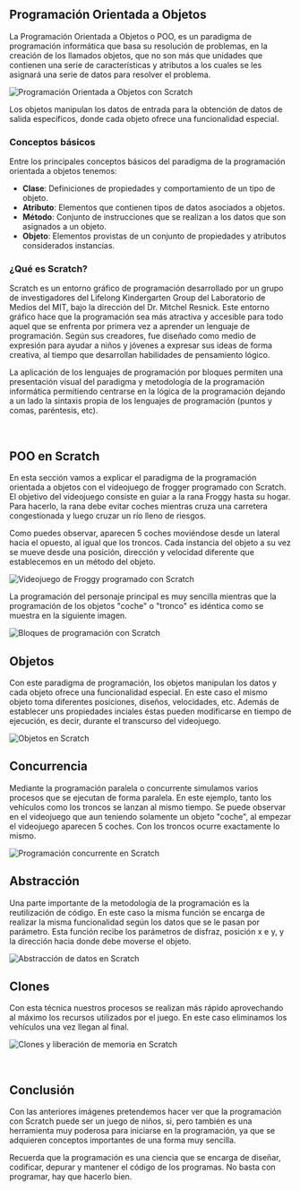 ## Programación Orientada a Objetos

La Programación Orientada a Objetos o POO, es un paradigma de programación informática que basa su resolución de problemas, en la creación de los llamados objetos, que no son más que unidades que contienen una serie de características y atributos a los cuales se les asignará una serie de datos para resolver el problema.

![](img/frogger.gif "Programación Orientada a Objetos con Scratch")

Los objetos manipulan los datos de entrada para la obtención de datos de salida específicos, donde cada objeto ofrece una funcionalidad especial.

### Conceptos básicos

Entre los principales conceptos básicos del paradigma de la programación orientada a objetos tenemos:

- **Clase**: Definiciones de propiedades y comportamiento de un tipo de objeto.
- **Atributo**: Elementos que contienen tipos de datos asociados a objetos.
- **Método**: Conjunto de instrucciones que se realizan a los datos que son asignados a un objeto.
- **Objeto**: Elementos provistas de un conjunto de propiedades y atributos considerados instancias.

### ¿Qué es Scratch?

Scratch es un entorno gráfico de programación desarrollado por un grupo de investigadores del Lifelong Kindergarten Group del Laboratorio de Medios del MIT, bajo la dirección del Dr. Mitchel Resnick. Este entorno gráfico hace que la programación sea más atractiva y accesible para todo aquel que se enfrenta por primera vez a aprender un lenguaje de programación. Según sus creadores, fue diseñado como medio de expresión para ayudar a niños y jóvenes a expresar sus ideas de forma creativa, al tiempo que desarrollan habilidades de pensamiento lógico.

La aplicación de los lenguajes de programación por bloques permiten una presentación visual del paradigma y metodología de la programación informática permitiendo centrarse en la lógica de la programación dejando a un lado la sintaxis propia de los lenguajes de programación (puntos y comas, paréntesis, etc).



<br />



## POO en Scratch

En esta sección vamos a explicar el paradigma de la programación orientada a objetos con el videojuego de frogger programado con Scratch. El objetivo del videojuego consiste en guiar a la rana Froggy hasta su hogar. Para hacerlo, la rana debe evitar coches mientras cruza una carretera congestionada y luego cruzar un río lleno de riesgos.

Como puedes observar, aparecen 5 coches moviéndose desde un lateral hacia el opuesto, al igual que los troncos. Cada instancia del objeto a su vez se mueve desde una posición, dirección y velocidad diferente que establecemos en un método del objeto.

![](img/1.jpg "Videojuego de Froggy programado con Scratch")

La programación del personaje principal es muy sencilla mientras que la programación de los objetos "coche" o "tronco" es idéntica como se muestra en la siguiente imagen.

![](img/poo.jpg "Bloques de programación con Scratch")

## Objetos

Con este paradigma de programación, los objetos manipulan los datos y cada objeto ofrece una funcionalidad especial. En este caso el mismo objeto toma diferentes posiciones, diseños, velocidades, etc. Además de establecer uns propiedades inciales éstas pueden modificarse en tiempo de ejecución, es decir, durante el transcurso del videojuego.

![](img/poo-objetos.jpg "Objetos en Scratch")

## Concurrencia

Mediante la programación paralela o concurrente simulamos varios procesos que se ejecutan de forma paralela. En este ejemplo, tanto los vehículos como los troncos se lanzan al mismo tiempo. Se puede observar en el videojuego que aun teniendo solamente un objeto "coche", al empezar el videojuego aparecen 5 coches. Con los troncos ocurre exactamente lo mismo.

![](img/poo-concurrencia.jpg "Programación concurrente en Scratch")

## Abstracción

Una parte importante de la metodología de la programación es la reutilización de código. En este caso la misma función se encarga de realizar la misma funcionalidad según los datos que se le pasan por parámetro. Esta función recibe los parámetros de disfraz, posición x e y, y la dirección hacia donde debe moverse el objeto.

![](img/poo-abstraccion.jpg "Abstracción de datos en Scratch")

## Clones

Con esta técnica nuestros procesos se realizan más rápido aprovechando al máximo los recursos utilizados por el juego. En este caso eliminamos los vehículos una vez llegan al final.

![](img/poo-clones.jpg "Clones y liberación de memoria en Scratch")



<br />



## Conclusión

Con las anteriores imágenes pretendemos hacer ver que la programación con Scratch puede ser un juego de niños, si, pero también es una herramienta muy poderosa para iniciarse en la programación, ya que se adquieren conceptos importantes de una forma muy sencilla.

Recuerda que la programación es una ciencia que se encarga de diseñar, codificar, depurar y mantener el código de los programas. No basta con programar, hay que hacerlo bien.
